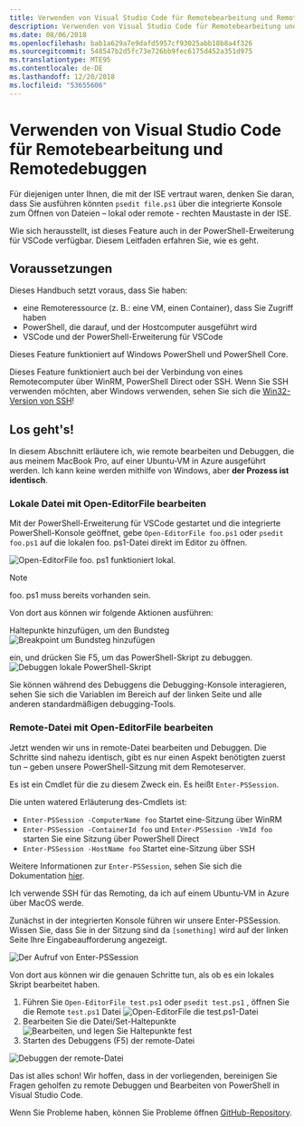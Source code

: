 ```yaml
---
title: Verwenden von Visual Studio Code für Remotebearbeitung und Remotedebuggen
description: Verwenden von Visual Studio Code für Remotebearbeitung und Remotedebuggen
ms.date: 08/06/2018
ms.openlocfilehash: bab1a629a7e9dafd5957cf93025abb18b8a4f326
ms.sourcegitcommit: 548547b2d5fc73e726bb9fec6175d452a351d975
ms.translationtype: MTE95
ms.contentlocale: de-DE
ms.lasthandoff: 12/20/2018
ms.locfileid: "53655606"
---
```

# <a name="using-visual-studio-code-for-remote-editing-and-debugging"></a>Verwenden von Visual Studio Code für Remotebearbeitung und Remotedebuggen

Für diejenigen unter Ihnen, die mit der ISE vertraut waren, denken Sie daran, dass Sie ausführen könnten `psedit file.ps1` über die integrierte Konsole zum Öffnen von Dateien – lokal oder remote - rechten Maustaste in der ISE.

Wie sich herausstellt, ist dieses Feature auch in der PowerShell-Erweiterung für VSCode verfügbar. Diesem Leitfaden erfahren Sie, wie es geht.

## <a name="prerequisites"></a>Voraussetzungen

Dieses Handbuch setzt voraus, dass Sie haben:

- eine Remoteressource (z. B.: eine VM, einen Container), dass Sie Zugriff haben
- PowerShell, die darauf, und der Hostcomputer ausgeführt wird
- VSCode und der PowerShell-Erweiterung für VSCode

Dieses Feature funktioniert auf Windows PowerShell und PowerShell Core.

Dieses Feature funktioniert auch bei der Verbindung von eines Remotecomputer über WinRM, PowerShell Direct oder SSH. Wenn Sie SSH verwenden möchten, aber Windows verwenden, sehen Sie sich die [Win32-Version von SSH](https://github.com/PowerShell/Win32-OpenSSH)!

## <a name="lets-go"></a>Los geht's!

In diesem Abschnitt erläutere ich, wie remote bearbeiten und Debuggen, die aus meinem MacBook Pro, auf einer Ubuntu-VM in Azure ausgeführt werden. Ich kann keine werden mithilfe von Windows, aber **der Prozess ist identisch**.

### <a name="local-file-editing-with-open-editorfile"></a>Lokale Datei mit Open-EditorFile bearbeiten

Mit der PowerShell-Erweiterung für VSCode gestartet und die integrierte PowerShell-Konsole geöffnet, gebe `Open-EditorFile foo.ps1` oder `psedit foo.ps1` auf die lokalen foo. ps1-Datei direkt im Editor zu öffnen.

![Open-EditorFile foo. ps1 funktioniert lokal.](https://user-images.githubusercontent.com/2644648/34895897-7c2c46ac-f79c-11e7-9410-a252aff52f13.png)

>[!NOTE]
> foo. ps1 muss bereits vorhanden sein.

Von dort aus können wir folgende Aktionen ausführen:

Haltepunkte hinzufügen, um den Bundsteg ![Breakpoint um Bundsteg hinzufügen](https://user-images.githubusercontent.com/2644648/34895893-7bdc38e2-f79c-11e7-8026-8ad53f9a1bad.png)

ein, und drücken Sie F5, um das PowerShell-Skript zu debuggen.
![Debuggen lokale PowerShell-Skript](https://user-images.githubusercontent.com/2644648/34895894-7bedb874-f79c-11e7-9180-7e0dc2d02af8.png)

Sie können während des Debuggens die Debugging-Konsole interagieren, sehen Sie sich die Variablen im Bereich auf der linken Seite und alle anderen standardmäßigen debugging-Tools.

### <a name="remote-file-editing-with-open-editorfile"></a>Remote-Datei mit Open-EditorFile bearbeiten

Jetzt wenden wir uns in remote-Datei bearbeiten und Debuggen. Die Schritte sind nahezu identisch, gibt es nur einen Aspekt benötigten zuerst tun – geben unsere PowerShell-Sitzung mit dem Remoteserver.

Es ist ein Cmdlet für die zu diesem Zweck ein. Es heißt `Enter-PSSession`.

Die unten watered Erläuterung des-Cmdlets ist:

- `Enter-PSSession -ComputerName foo` Startet eine-Sitzung über WinRM
- `Enter-PSSession -ContainerId foo` und `Enter-PSSession -VmId foo` starten Sie eine Sitzung über PowerShell Direct
- `Enter-PSSession -HostName foo` Startet eine-Sitzung über SSH

Weitere Informationen zur `Enter-PSSession`, sehen Sie sich die Dokumentation [hier](https://docs.microsoft.com/en-us/powershell/module/microsoft.powershell.core/enter-pssession?view=powershell-6).

Ich verwende SSH für das Remoting, da ich auf einem Ubuntu-VM in Azure über MacOS werde.

Zunächst in der integrierten Konsole führen wir unsere Enter-PSSession. Wissen Sie, dass Sie in der Sitzung sind da `[something]` wird auf der linken Seite Ihre Eingabeaufforderung angezeigt.

![Der Aufruf von Enter-PSSession](https://user-images.githubusercontent.com/2644648/34895896-7c18e0bc-f79c-11e7-9b36-6f4bd0e9b0db.png)

Von dort aus können wir die genauen Schritte tun, als ob es ein lokales Skript bearbeitet haben.

1. Führen Sie `Open-EditorFile test.ps1` oder `psedit test.ps1` , öffnen Sie die Remote `test.ps1` Datei ![Open-EditorFile die test.ps1-Datei](https://user-images.githubusercontent.com/2644648/34895898-7c3e6a12-f79c-11e7-8bdf-549b591ecbcb.png)
2. Bearbeiten Sie die Datei/Set-Haltepunkte ![Bearbeiten, und legen Sie Haltepunkte fest](https://user-images.githubusercontent.com/2644648/34895892-7bb68246-f79c-11e7-8c0a-c2121773afbb.png)
3. Starten des Debuggens (F5) der remote-Datei

![Debuggen der remote-Datei](https://user-images.githubusercontent.com/2644648/34895895-7c040782-f79c-11e7-93ea-47724fa5c10d.png)

Das ist alles schon! Wir hoffen, dass in der vorliegenden, bereinigen Sie Fragen geholfen zu remote Debuggen und Bearbeiten von PowerShell in Visual Studio Code.

Wenn Sie Probleme haben, können Sie Probleme öffnen [GitHub-Repository](http://github.com/powershell/vscode-powershell).
